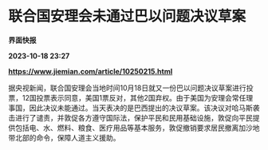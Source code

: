 # 联合国安理会未通过巴以问题决议草案
**界面快报**

**2023-10-18 23:27**

**https://www.jiemian.com/article/10250215.html**

据央视新闻，联合国安理会当地时间10月18日就又一份巴以问题决议草案进行投票，12国投票表示同意，美国1票反对，其他2国弃权。由于美国为安理会常任理事国，因此决议未能通过。当天表决的是巴西提出的决议草案。该决议对哈马斯袭击进行了谴责，并敦促各方遵守国际法，保护平民和民用基础设施，敦促向平民提供包括电、水、燃料、粮食、医疗用品等基本服务，敦促撤销要求居民撤离加沙地带北部的命令，保障人道主义援助。